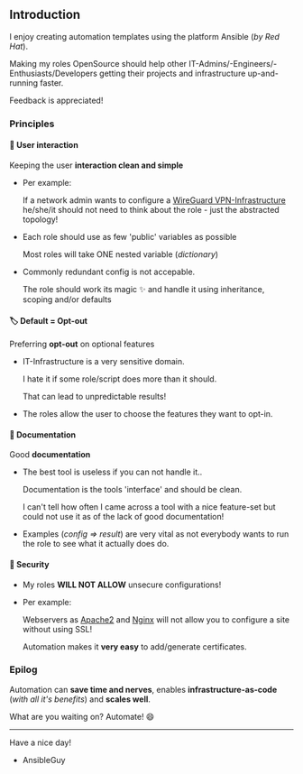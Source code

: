 ## Introduction

I enjoy creating automation templates using the platform Ansible (*by Red Hat*).

Making my roles OpenSource should help other IT-Admins/-Engineers/-Enthusiasts/Developers getting their projects and infrastructure up-and-running faster.

Feedback is appreciated!

### Principles

#### 💭 User interaction
Keeping the user **interaction clean and simple**
* Per example:
  
  If a network admin wants to configure a [WireGuard VPN-Infrastructure](https://github.com/ansibleguy/infra_wireguard) he/she/it should not need to think about the role - just the abstracted topology!

* Each role should use as few 'public' variables as possible

  Most roles will take ONE nested variable (*dictionary*)
    
* Commonly redundant config is not accepable.
  
  The role should work its magic ✨ and handle it using inheritance, scoping and/or defaults

#### 🏷 Default = Opt-out

Preferring **opt-out** on optional features
* IT-Infrastructure is a very sensitive domain.
  
  I hate it if some role/script does more than it should.
   
  That can lead to unpredictable results!
  
* The roles allow the user to choose the features they want to opt-in.

#### 📗 Documentation

Good **documentation**
* The best tool is useless if you can not handle it..

  Documentation is the tools 'interface' and should be clean.
  
  I can't tell how often I came across a tool with a nice feature-set but could not use it as of the lack of good documentation!
  
* Examples (*config => result*) are very vital as not everybody wants to run the role to see what it actually does do.


#### 🔐	Security

* My roles **WILL NOT ALLOW** unsecure configurations!

* Per example:

  Webservers as [Apache2](https://github.com/ansibleguy/infra_apache) and [Nginx](https://github.com/ansibleguy/infra_nginx) will not allow you to configure a site without using SSL!

  Automation makes it **very easy** to add/generate certificates. 

### Epilog

Automation can **save time and nerves**, enables **infrastructure-as-code** (*with all it's benefits*) and **scales well**.

What are you waiting on? Automate! 😄

----

Have a nice day!
- AnsibleGuy

<!--
**ansibleguy/ansibleguy** is a ✨ _special_ ✨ repository because its `README.md` (this file) appears on your GitHub profile.

Here are some ideas to get you started:

- 🔭 I’m currently working on ...
- 🌱 I’m currently learning ...
- 👯 I’m looking to collaborate on ...
- 🤔 I’m looking for help with ...
- 💬 Ask me about ...
- 📫 How to reach me: ...
- 😄 Pronouns: ...
- ⚡ Fun fact: ...
-->
